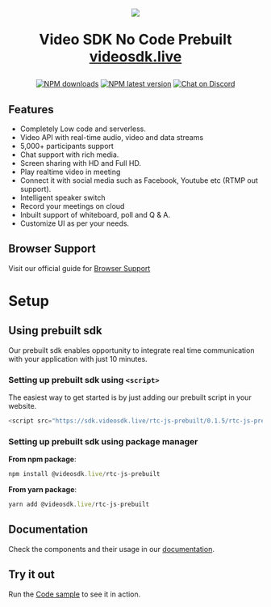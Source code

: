 <h1 align="center">
  <img src="https://static.zujonow.com/videosdk.live/videosdk_logo_circle_big.png"/><br/>
<p align="center">
  Video SDK No Code Prebuilt<br/>
  <a href="https://videosdk.live/">videosdk.live</a>
</p>
</h1>

<p align="center">
  <a href="https://www.npmjs.com/package/@videosdk.live/rtc-js-prebuilt"><img src="https://img.shields.io/npm/dw/@videosdk.live/rtc-js-prebuilt.svg?style=for-the-badge" alt="NPM downloads"></a>
  <a href="https://www.npmjs.com/package/@videosdk.live/rtc-js-prebuilt"><img src="https://img.shields.io/npm/v/@videosdk.live/rtc-js-prebuilt/latest.svg?style=for-the-badge" alt="NPM latest version"></a>
   <a href="https://discord.com/invite/f2WsNDN9S5"><img src="https://img.shields.io/discord/876774498798551130?color=%237289da&label=Chat%20on%20Discrd&style=for-the-badge" alt="Chat on Discord"></a>
</p>

## Features

- Completely Low code and serverless.
- Video API with real-time audio, video and data streams
- 5,000+ participants support
- Chat support with rich media.
- Screen sharing with HD and Full HD.
- Play realtime video in meeting
- Connect it with social media such as Facebook, Youtube etc (RTMP out support).
- Intelligent speaker switch
- Record your meetings on cloud
- Inbuilt support of whiteboard, poll and Q & A.
- Customize UI as per your needs.

## Browser Support

Visit our official guide for [Browser Support](https://docs.videosdk.live/docs/realtime-communication/see-also/device-browser-support)

# Setup

## Using prebuilt sdk

Our prebuilt sdk enables opportunity to integrate real time communication with your application with just 10 minutes.

### Setting up prebuilt sdk using `<script>`

The easiest way to get started is by just adding our prebuilt script in your website.

```js
<script src="https://sdk.videosdk.live/rtc-js-prebuilt/0.1.5/rtc-js-prebuilt.js"></script>
```

### Setting up prebuilt sdk using package manager

**From npm package**:
```js
npm install @videosdk.live/rtc-js-prebuilt
```

**From yarn package**:
```js
yarn add @videosdk.live/rtc-js-prebuilt
```

## Documentation

Check the components and their usage in our [documentation](https://docs.videosdk.live/docs/realtime-communication/sdk-reference/prebuilt-sdk-js/video-sdk-meeting).

## Try it out

Run the [Code sample](https://github.com/videosdk-live/videosdk-rtc-react-prebuilt-example) to see it in action.

